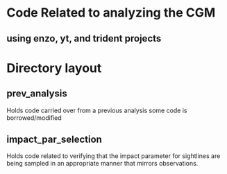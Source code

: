 # Code Related to analyzing the CGM
## using enzo, yt, and trident projects

# Directory layout
## prev_analysis
Holds code carried over from a previous analysis
some code is borrowed/modified

## impact_par_selection 
Holds code related to verifying that the impact parameter for sightlines are being sampled in an appropriate manner that mirrors observations.
